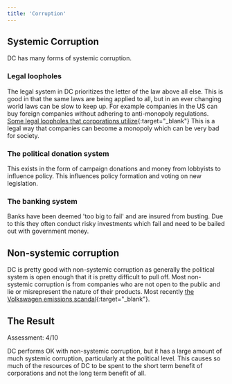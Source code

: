 ```yaml
---
title: 'Corruption'
---
```


## Systemic Corruption

DC has many forms of systemic corruption.

### Legal loopholes

The legal system in DC prioritizes the letter of the law above all else. This is good in that the same laws are being applied to all, but in an ever changing world laws can be slow to keep up. For example companies in the US can buy foreign companies without adhering to anti-monopoly regulations. [Some legal loopholes that corporations utilize](http://mic.com/articles/78669/11-loopholes-the-world-s-biggest-corporations-use-to-skirt-the-rule-of-law){:target="_blank"} This is a legal way that companies can become a monopoly which can be very bad for society.

### The political donation system

This exists in the form of campaign donations and money from lobbyists to influence policy. This influences policy formation and voting on new legislation.

### The banking system

Banks have been deemed 'too big to fail' and are insured from busting. Due to this they often conduct risky investments which fail and need to be bailed out with government money.

## Non-systemic corruption

DC is pretty good with non-systemic corruption as generally the political system is open enough that it is pretty difficult to pull off. Most non-systemic corruption is from companies who are not open to the public and lie or misrepresent the nature of their products. Most recently [the Volkswagen emissions scandal](https://en.wikipedia.org/wiki/Volkswagen_emissions_scandal){:target="_blank"}.

## The Result

Assessment: 4/10

DC performs OK with non-systemic corruption, but it has a large amount of much systemic corruption, particularly at the political level. This causes so much of the resources of DC to be spent to the short term benefit of corporations and not the long term benefit of all.
